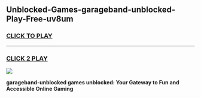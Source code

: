 
## Unblocked-Games-garageband-unblocked-Play-Free-uv8um
<h3>
<a href="https://premium76.site?title=garageband-unblocked&ref=23A">CLICK TO PLAY</a></h3>
<hr>

<h3>
<a href="https://premium76.site?title=garageband-unblocked&ref=23A">CLICK 2 PLAY</a>
  
</h3>

<a href="https://premium76.site?title=garageband-unblocked&ref=23A"><img src="https://clearcache.store/games.png"></a>


**garageband-unblocked games unblocked: Your Gateway to Fun and Accessible Online Gaming**

